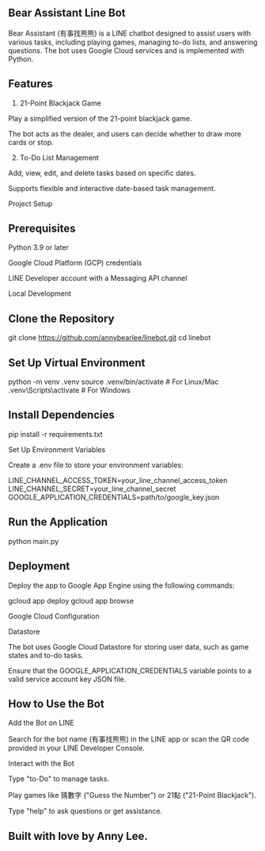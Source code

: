 ## Bear Assistant Line Bot

Bear Assistant (有事找熊熊) is a LINE chatbot designed to assist users with various tasks, including playing games, managing to-do lists, and answering questions. The bot uses Google Cloud services and is implemented with Python.

## Features

1. 21-Point Blackjack Game

Play a simplified version of the 21-point blackjack game.

The bot acts as the dealer, and users can decide whether to draw more cards or stop.

2. To-Do List Management

Add, view, edit, and delete tasks based on specific dates.

Supports flexible and interactive date-based task management.


Project Setup

## Prerequisites

Python 3.9 or later

Google Cloud Platform (GCP) credentials

LINE Developer account with a Messaging API channel

Local Development

## Clone the Repository

git clone https://github.com/annybearlee/linebot.git
cd linebot

## Set Up Virtual Environment

python -m venv .venv
source .venv/bin/activate  # For Linux/Mac
.venv\Scripts\activate   # For Windows

## Install Dependencies

pip install -r requirements.txt

Set Up Environment Variables

Create a .env file to store your environment variables:

LINE_CHANNEL_ACCESS_TOKEN=your_line_channel_access_token
LINE_CHANNEL_SECRET=your_line_channel_secret
GOOGLE_APPLICATION_CREDENTIALS=path/to/google_key.json

## Run the Application

python main.py

## Deployment

Deploy the app to Google App Engine using the following commands:

gcloud app deploy
gcloud app browse

Google Cloud Configuration

Datastore

The bot uses Google Cloud Datastore for storing user data, such as game states and to-do tasks.

Ensure that the GOOGLE_APPLICATION_CREDENTIALS variable points to a valid service account key JSON file.



## How to Use the Bot

Add the Bot on LINE

Search for the bot name (有事找熊熊) in the LINE app or scan the QR code provided in your LINE Developer Console.

Interact with the Bot

Type "to-Do" to manage tasks.

Play games like 猜數字 ("Guess the Number") or 21點 ("21-Point Blackjack").

Type "help" to ask questions or get assistance.


## Built with love by Anny Lee.

